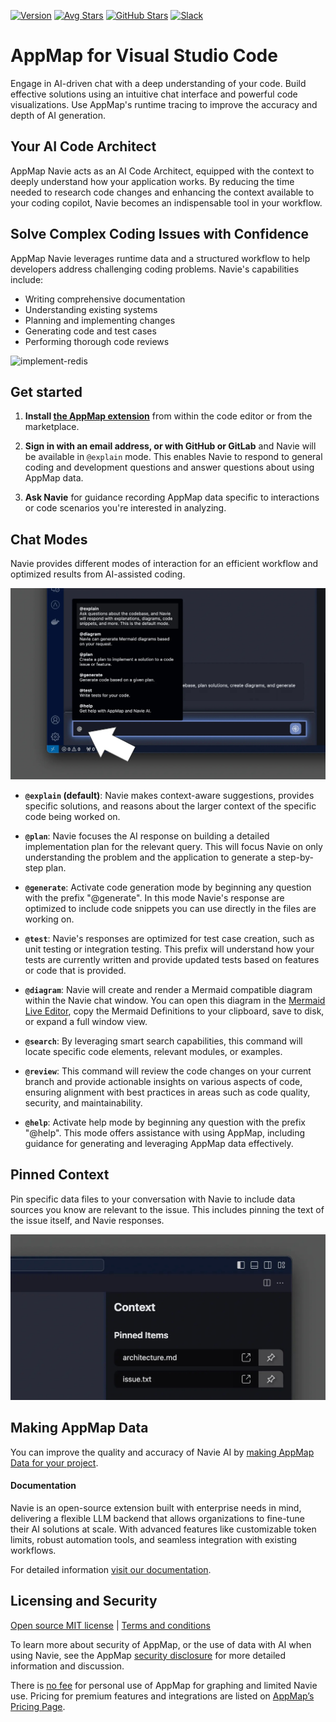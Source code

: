 [![Version](https://img.shields.io/visual-studio-marketplace/v/appland.appmap)](https://marketplace.visualstudio.com/items?itemName=appland.appmap)
[![Avg Stars](https://img.shields.io/visual-studio-marketplace/stars/appland.appmap)](https://marketplace.visualstudio.com/items?itemName=appland.appmap)
[![GitHub Stars](https://img.shields.io/github/stars/getappmap/vscode-appland?style=social)](https://github.com/getappmap/vscode-appland)
[![Slack](https://img.shields.io/badge/Slack-Join%20the%20community-green)](https://appmap.io/slack)

# AppMap for Visual Studio Code

Engage in AI-driven chat with a deep understanding of your code. Build effective solutions using an
intuitive chat interface and powerful code visualizations. Use AppMap's runtime tracing to improve
the accuracy and depth of AI generation.

## Your AI Code Architect

AppMap Navie acts as an AI Code Architect, equipped with the context to deeply understand how your
application works. By reducing the time needed to research code changes and enhancing the context
available to your coding copilot, Navie becomes an indispensable tool in your workflow.

## Solve Complex Coding Issues with Confidence

AppMap Navie leverages runtime data and a structured workflow to help developers address challenging
coding problems. Navie's capabilities include:

- Writing comprehensive documentation
- Understanding existing systems
- Planning and implementing changes
- Generating code and test cases
- Performing thorough code reviews

![implement-redis](https://github.com/getappmap/vscode-appland/assets/511733/46243179-893e-474c-925a-91b385c3468d)

## Get started

1. **Install
   [the AppMap extension](https://marketplace.visualstudio.com/items?itemName=appland.appmap)** from
   within the code editor or from the marketplace.

2. **Sign in with an email address, or with GitHub or GitLab** and Navie will be available in
   `@explain` mode. This enables Navie to respond to general coding and development questions and
   answer questions about using AppMap data.

3. **Ask Navie** for guidance recording AppMap data specific to interactions or code scenarios
   you're interested in analyzing.

## Chat Modes

Navie provides different modes of interaction for an efficient workflow and optimized results from
AI-assisted coding.

![Chat Modes](https://github.com/getappmap/vscode-appland/blob/master/images/command-palette-menu.jpg?raw=true)

- **`@explain` (default)**: Navie makes context-aware suggestions, provides specific solutions, and
  reasons about the larger context of the specific code being worked on.

- **`@plan`**: Navie focuses the AI response on building a detailed implementation plan for the
  relevant query. This will focus Navie on only understanding the problem and the application to
  generate a step-by-step plan.

- **`@generate`**: Activate code generation mode by beginning any question with the prefix
  "@generate". In this mode Navie's response are optimized to include code snippets you can use
  directly in the files are working on.

- **`@test`**: Navie's responses are optimized for test case creation, such as unit testing or
  integration testing. This prefix will understand how your tests are currently written and provide
  updated tests based on features or code that is provided.

- **`@diagram`**: Navie will create and render a Mermaid compatible diagram within the Navie chat
  window. You can open this diagram in the [Mermaid Live Editor](https://mermaid.live), copy the
  Mermaid Definitions to your clipboard, save to disk, or expand a full window view.

- **`@search`**: By leveraging smart search capabilities, this command will locate specific code
  elements, relevant modules, or examples.

- **`@review`**: This command will review the code changes on your current branch and provide
  actionable insights on various aspects of code, ensuring alignment with best practices in areas
  such as code quality, security, and maintainability.

- **`@help`**: Activate help mode by beginning any question with the prefix "@help". This mode
  offers assistance with using AppMap, including guidance for generating and leveraging AppMap data
  effectively.

## Pinned Context

Pin specific data files to your conversation with Navie to include data sources you know are
relevant to the issue. This includes pinning the text of the issue itself, and Navie responses.

![Pinned Context](https://github.com/getappmap/vscode-appland/blob/master/images/pinned-context.jpg?raw=true)

## Making AppMap Data

You can improve the quality and accuracy of Navie AI by
[making AppMap Data for your project](https://appmap.io/docs/get-started-with-appmap/making-appmap-data.html).

#### Documentation

Navie is an open-source extension built with enterprise needs in mind, delivering a flexible LLM
backend that allows organizations to fine-tune their AI solutions at scale. With advanced features
like customizable token limits, robust automation tools, and seamless integration with existing
workflows.

For detailed information [visit our documentation](https://appmap.io/docs/appmap-docs.html).

## Licensing and Security

[Open source MIT license](https://github.com/getappmap/vscode-appland/blob/master/LICENSE) |
[Terms and conditions](https://appmap.io/community/terms-and-conditions.html)

To learn more about security of AppMap, or the use of data with AI when using Navie, see the AppMap
[security disclosure](https://appmap.io/security) for more detailed information and discussion.

There is [no fee](https://appmap.io/pricing) for personal use of AppMap for graphing and limited
Navie use. Pricing for premium features and integrations are listed on
[AppMap’s Pricing Page](https://appmap.io/pricing).
